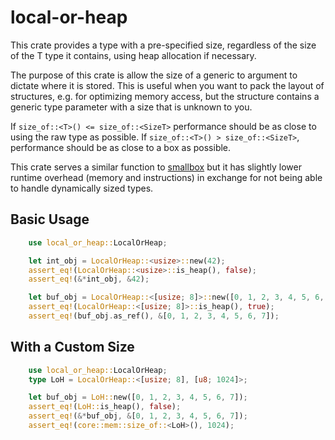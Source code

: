 
# local-or-heap

This crate provides a type with a pre-specified size, regardless of the size of the T type it contains, using heap allocation if necessary.

The purpose of this crate is allow the size of a generic to argument to dictate where it is stored.  This is useful when you want to pack the layout of structures, e.g. for optimizing memory access, but the structure contains a generic type parameter with a size that is unknown to you.

If `size_of::<T>() <= size_of::<SizeT>` performance should be as close to using the raw type as possible.  If `size_of::<T>() > size_of::<SizeT>`, performance should be as close to a box as possible.

This crate serves a similar function to [smallbox](https://crates.io/crates/smallbox) but it has slightly lower runtime overhead (memory and instructions) in exchange for not being able to handle dynamically sized types.

## Basic Usage
```rust
    use local_or_heap::LocalOrHeap;

    let int_obj = LocalOrHeap::<usize>::new(42);
    assert_eq!(LocalOrHeap::<usize>::is_heap(), false);
    assert_eq!(&*int_obj, &42);

    let buf_obj = LocalOrHeap::<[usize; 8]>::new([0, 1, 2, 3, 4, 5, 6, 7]);
    assert_eq!(LocalOrHeap::<[usize; 8]>::is_heap(), true);
    assert_eq!(buf_obj.as_ref(), &[0, 1, 2, 3, 4, 5, 6, 7]);
```

## With a Custom Size
```rust
    use local_or_heap::LocalOrHeap;
    type LoH = LocalOrHeap::<[usize; 8], [u8; 1024]>;

    let buf_obj = LoH::new([0, 1, 2, 3, 4, 5, 6, 7]);
    assert_eq!(LoH::is_heap(), false);
    assert_eq!(&*buf_obj, &[0, 1, 2, 3, 4, 5, 6, 7]);
    assert_eq!(core::mem::size_of::<LoH>(), 1024);
```